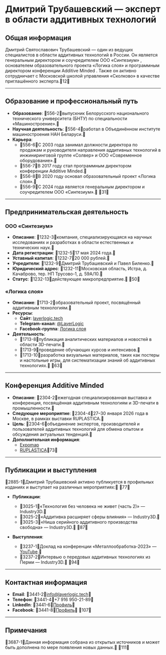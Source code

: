 # Дмитрий Трубашевский — эксперт в области аддитивных технологий

## Общая информация

Дмитрий Святославович Трубашевский — один из ведущих специалистов в области аддитивных технологий в России. Он является генеральным директором и соучредителем ООО «Синтезиум» , основателем образовательного проекта «Логика слоя»  и программным директором конференции Additive Minded . Также он активно сотрудничает с Московской школой управления «Сколково» в качестве приглашённого эксперта.12

---

## Образование и профессиональный путь

- **Образование**: 556-2выпускник Белорусского национального технического университета (БНТУ) по специальности «Машиностроение». 
- **Научная деятельность**: 556-4работал в Объединённом институте машиностроения НАН Беларуси. 
- **Карьера**:
  - 556-6С 2003 года занимал должности директора по продажам и руководителя направления аддитивных технологий в инжиниринговой группе «Солвер» и ООО «Современное оборудование». 
  - 556-7В 2017 году стал программным директором конференции Additive Minded. 
  - 556-8В 2020 году основал образовательный проект «Логика слоя». 
  - 556-9С 2024 года является генеральным директором и соучредителем ООО «Синтезиум». 31

---

## Предпринимательская деятельность

### ООО «Синтезиум»

- **Описание**: 1232-3компания, специализирующаяся на научных исследованиях и разработках в области естественных и технических наук. 
- **Дата регистрации**: 1232-517 мая 2024 года. 
- **Уставный капитал**: 1232-720 000 рублей. 
- **Учредители**: 1232-9Дмитрий Трубашевский и Павел Биленко. 
- **Юридический адрес**: 1232-11Московская область, Истра, д. Качаброво, тер. НП Трусово-1, д. 59А/10. 
- **Статус**: 1232-13действующее микропредприятие. 50

### «Логика слоя»

- **Описание**: 1713-2образовательный проект, посвящённый аддитивным технологиям. 
- **Ресурсы**:
  - **Сайт**: [layerlogic.tech](https://layerlogic.tech/)
  - **Telegram-канал**: [@LayerLogic](https://t.me/LayerLogic)
  - **Facebook-группа**: [Логика слоя](https://www.facebook.com/groups/layerlogic/)
- **Деятельность**:
  - 1713-8публикация аналитических материалов и новостей в области 3D-печати. 
  - 1713-9проведение обучающих курсов и интенсивов. 
  - 1713-10разработка визуальных материалов, таких как постеры и настольные игры, для систематизации знаний об аддитивных технологиях. 63

---

## Конференция Additive Minded

- **Описание**: 2304-2ежегодная специализированная выставка и конференция, посвящённая аддитивным технологиям и 3D-печати в промышленности. 
- **Следующее мероприятие**: 2304-427–30 января 2026 года в Москве, в рамках выставки RUPLASTICA. 
- **Цель**: 2304-6объединение экспертов, производителей и пользователей аддитивных технологий для обмена опытом и обсуждения актуальных тенденций. 
- **Дополнительная информация**:
  - [Expomap](https://expomap.ru/en/expo/additive-minded/)
  - [RUPLASTICA](https://ruplastica.ru/en/visitors/projects/Additive_Minded)73

---

## Публикации и выступления

2885-1Дмитрий Трубашевский активно публикуется в профильных изданиях и выступает на различных мероприятиях: 77

- **Публикации**:
  - 3025-1«Технология без человека не живет (часть 2)» — Industry3D. 
  - 3025-2«Аддитивка расширяет сферы влияния» — Industry3D. 
  - 3025-3«Ниша серийного аддитивного производства свободна» — Industry3D. 87

- **Выступления**:
  - 3237-1Доклад на конференции «Металлообработка-2023» — [YouTube](https://www.youtube.com/watch?v=ilcaGKoCVUc). 
  - 3237-2Интервью о передовых аддитивных технологиях из Перми — Industry3D. 94

---

## Контактная информация

- **Email**: 3441-2info@layerlogic.tech 
- **Телефон**: 3441-4+7 916 950-21-89 
- **LinkedIn**: 3441-6[Профиль](https://www.linkedin.com/in/dmitrytrubashevsky) 
- **Facebook**: 3441-8[Профиль](https://www.facebook.com/trubashevsky) 107

---

## Примечания

3687-1Данная информация собрана из открытых источников и может быть дополнена по мере появления новых данных. 111
```112